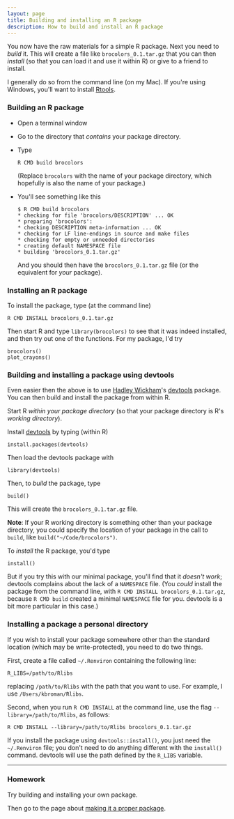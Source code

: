 ```yaml
---
layout: page
title: Building and installing an R package
description: How to build and install an R package
---
```


You now have the raw materials for a simple R package. Next you need
to _build_ it. This will create a file like `brocolors_0.1.tar.gz`
that you can then _install_ (so that you can load it and use it within
R) or give to a friend to install.

I generally do so from the command line (on my Mac). If you're using
Windows, you'll want to install
[Rtools](http://cran.r-project.org/bin/windows/Rtools/).

### Building an R package

- Open a terminal window
- Go to the directory that _contains_ your package
  directory.
- Type

      R CMD build brocolors

  (Replace `brocolors` with the name of your package directory,
  which hopefully is also the name of your package.)
- You'll see something like this

      $ R CMD build brocolors
      * checking for file 'brocolors/DESCRIPTION' ... OK
      * preparing 'brocolors':
      * checking DESCRIPTION meta-information ... OK
      * checking for LF line-endings in source and make files
      * checking for empty or unneeded directories
      * creating default NAMESPACE file
      * building 'brocolors_0.1.tar.gz'

  And you should then have the `brocolors_0.1.tar.gz` file (or the
  equivalent for _your_ package).

### Installing an R package

To install the package, type (at the command line)

    R CMD INSTALL brocolors_0.1.tar.gz

Then start R and type `library(brocolors)` to see that it was indeed
installed, and then try out one of the functions. For my package, I'd
try

    brocolors()
    plot_crayons()

### Building and installing a package using devtools

Even easier then the above is to use [Hadley Wickham](http://had.co.nz/)'s
[devtools](https://github.com/hadley/devtools) package. You can then
build and install the package from within R.

Start R _within your package directory_ (so that your package
directory is R's _working directory_).

Install [devtools](https://github.com/hadley/devtools) by typing
(within R)

    install.packages(devtools)

Then load the devtools package with

    library(devtools)

Then, to _build_ the package, type

    build()

This will create the `brocolors_0.1.tar.gz` file.

**Note**: If your R working directory is something other than your package directory, you
could specify the location of your package in the call to `build`, like `build("~/Code/brocolors")`.

To _install_ the R package, you'd type

    install()

But if you try this with our minimal package, you'll find that it
_doesn't work_; devtools complains about the lack of a `NAMESPACE`
file. (You _could_ install the package from the command line, with `R
CMD INSTALL brocolors_0.1.tar.gz`, because `R CMD build` created a
minimal `NAMESPACE` file for you.  devtools is a bit more particular
in this case.)

### Installing a package a personal directory

If you wish to install your package somewhere other than the standard
location (which may be write-protected), you need to do two things.

First, create a file called `~/.Renviron` containing the following
line:

    R_LIBS=/path/to/Rlibs

replacing `/path/to/Rlibs` with the path that you want to use. For
example, I use `/Users/kbroman/Rlibs`.

Second, when you run `R CMD INSTALL` at the command line, use the flag
`--library=/path/to/Rlibs`, as follows:

    R CMD INSTALL --library=/path/to/Rlibs brocolors_0.1.tar.gz

If you install the package using `devtools::install()`, you just need
the `~/.Renviron` file; you don't need to do anything different with
the `install()` command. devtools will use the path defined by the
`R_LIBS` variable.

---

### Homework

Try building and installing your own package.

Then go to the page about [making it a proper package](proper.html).
